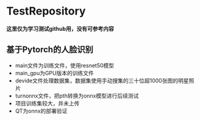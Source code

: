 # TestRepository
**这里仅为学习测试github用，没有可参考内容**

## 基于Pytorch的人脸识别

- main文件为训练文件，使用resnet50模型
- main_gpu为GPU版本的训练文件
- devide文件处理数据集，数据集使用手动搜集的三十位超1000张图的明星照片
- turnonnx文件，把pth转换为onnx模型进行后续测试
- 项目训练集较大，并未上传
- QT为onnx的部署验证
